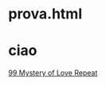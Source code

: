 # prova.html
<html>
  <body>
  <head>
    <div id="barra"></div>
<h1> ciao </h1>    
</head>
<a href="https://www.youtube.com/watch?v=GlZ5WdXswEQ"> 99 </a>
<a href="https://www.youtube.com/watch?v=4WTt69YO2VI&list=WL&index=17"> Mystery of Love </a>
<a href="https://www.youtube.com/watch?v=_JnEpGPbxLM"> Repeat </a>
    

</body>
</html>

